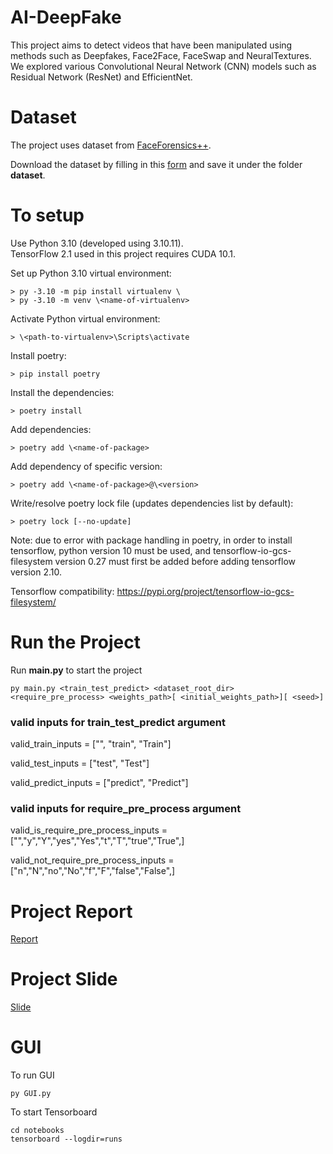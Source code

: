 # AI-DeepFake

This project aims to detect videos that have been manipulated using methods such as Deepfakes, Face2Face, FaceSwap and NeuralTextures. We explored various Convolutional Neural Network (CNN) models such as Residual Network (ResNet) and EfficientNet.

# Dataset

The project uses dataset from [FaceForensics++](https://github.com/ondyari/FaceForensics).

Download the dataset by filling in this [form](https://docs.google.com/forms/d/e/1FAIpQLSdRRR3L5zAv6tQ_CKxmK4W96tAab_pfBu2EKAgQbeDVhmXagg/viewform) and save it under the folder **dataset**.

# To setup

Use Python 3.10 (developed using 3.10.11).\
TensorFlow 2.1 used in this project requires CUDA 10.1.

Set up Python 3.10 virtual environment:

```
> py -3.10 -m pip install virtualenv \
> py -3.10 -m venv \<name-of-virtualenv>
```

Activate Python virtual environment:

```
> \<path-to-virtualenv>\Scripts\activate
```

Install poetry:

```
> pip install poetry
```

Install the dependencies:

```
> poetry install
```

Add dependencies:

```
> poetry add \<name-of-package>
```

Add dependency of specific version:

```
> poetry add \<name-of-package>@\<version>
```

Write/resolve poetry lock file (updates dependencies list by default):

```
> poetry lock [--no-update]
```


Note: due to error with package handling in poetry, in order to install tensorflow, python version 10 must be used, and tensorflow-io-gcs-filesystem version 0.27 must first be added before adding tensorflow version 2.10.

Tensorflow compatibility: https://pypi.org/project/tensorflow-io-gcs-filesystem/



# Run the Project

Run **main.py** to start the project

```
py main.py <train_test_predict> <dataset_root_dir> <require_pre_process> <weights_path>[ <initial_weights_path>][ <seed>]

```
### valid inputs for train_test_predict argument

valid_train_inputs = ["", "train", "Train"]

valid_test_inputs = ["test", "Test"]

valid_predict_inputs = ["predict", "Predict"]

### valid inputs for require_pre_process argument

valid_is_require_pre_process_inputs = ["","y","Y","yes","Yes","t","T","true","True",]

valid_not_require_pre_process_inputs = ["n","N","no","No","f","F","false","False",]

# Project Report

[Report](https://github.com/sihvn/AI-DeepFake/blob/main/Project%20Report.pdf)

# Project Slide

[Slide](https://github.com/sihvn/AI-DeepFake/blob/main/Project%20Slide.pdf)

# GUI

To run GUI
```
py GUI.py
```

To start Tensorboard

```
cd notebooks
tensorboard --logdir=runs
```
